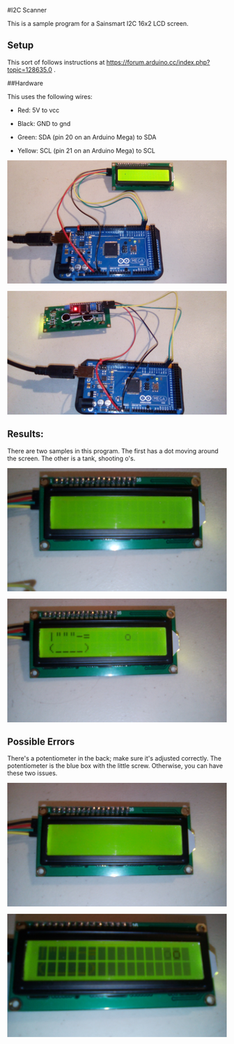 #I2C Scanner

This is a sample program for a Sainsmart I2C 16x2 LCD screen.



## Setup

This sort of follows instructions at https://forum.arduino.cc/index.php?topic=128635.0 .



##Hardware

This uses the following wires:
- Red: 5V to vcc

- Black: GND to gnd

- Green: SDA (pin 20 on an Arduino Mega) to SDA

- Yellow: SCL (pin 21 on an Arduino Mega) to SCL




![wiring-front](pictures/wiring-front.jpg)

![wiring-back](pictures/wiring-back.jpg)



## Results:

There are two samples in this program. The first has a dot moving around the screen. The other is a tank, shooting o's.

![dots](pictures/dots.jpg)

![tank](pictures/tank.jpg)

## Possible Errors
There's a potentiometer in the back; make sure it's adjusted correctly. The potentiometer is the blue box with the little screw. Otherwise, you can have these two issues.

![whitewash](pictures/whitewash.jpg)

![blackout](pictures/blackout.jpg)
